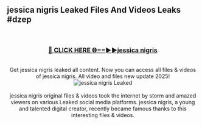 ## jessica nigris Leaked Files And Videos Leaks #dzep
<br>
<div align="center">
<h3><a href="https://watchclip.my.id/jessica nigris" rel="nofollow">🔴 CLICK HERE 🌐==►►jessica nigris</a></h3>
<br>
Get jessica nigris leaked all content. Now you can access all files & videos of jessica nigris. All video and files new update 2025!
<br>
<a href="https://watchclip.my.id/jessica nigris" rel="nofollow" data-target="animated-image.originalLink"><img src="https://i.ibb.co.com/WyWwxjT/player-gif2.gif" alt="jessica nigris Leaked" style="max-width: 100%; display: inline-block;" data-target="animated-image.originalImage"></a>
<br><br>
jessica nigris original files & videos took the internet by storm and amazed viewers on various Leaked social media platforms. jessica nigris, a young and talented digital creator, recently became famous thanks to this interesting files & videos.
</div>
<br>